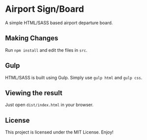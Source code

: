 # Airport Sign/Board

A simple HTML/SASS based airport departure board.

## Making Changes

Run `npm install` and edit the files in `src`.

## Gulp

HTML/SASS is built using Gulp. Simply use `gulp html` and `gulp css`.

## Viewing the result

Just open `dist/index.html` in your browser.

## License

This project is licensed under the MIT License. Enjoy!
